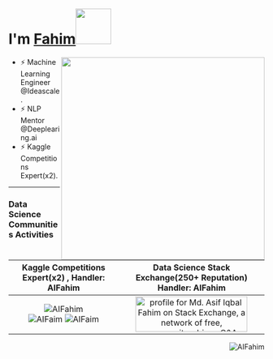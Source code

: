 # <!--Hey <img src="https://github.com/TheDudeThatCode/TheDudeThatCode/blob/master/Assets/wave.gif" width="39px">, -->I'm [Fahim](https://aifahim.github.io/)<img src="https://github.com/TheDudeThatCode/TheDudeThatCode/blob/master/Assets/Developer.gif" width="70px">

[<img align="right" width="400" src="https://github-readme-stats.vercel.app/api?username=AIFahim&show_icons=true&theme=radical"/>](https://github.com/AIFahim/)

 - ⚡ Machine Learning Engineer @Ideascale.
 - ⚡ NLP Mentor @Deeplearing.ai
 - ⚡ Kaggle Competitions Expert(x2).
  
   
<hr> 
 
### Data Science Communities Activities 

<!-- <a href="https://www.kaggle.com/aifahim"><img src="https://user-images.githubusercontent.com/33654834/106263129-2bfe7680-624e-11eb-9886-9b82089e6885.png"  alt="profile for Md. Asif Iqbal Fahim at Kaggle" title="profile for Md. Asif Iqbal Fahim at Kaggle, World Best Data Science community"></a> -->
 
Kaggle Competitions Expert(x2) , Handler: AIFahim          |  Data Science Stack Exchange(250+ Reputation)<br>Handler: AIFahim        
:-------------------------:|:------------------------:
![AIFahim](https://road-to-kaggle-grandmaster.vercel.app/api/simple/AIFahim) <br>  ![AIFaim](https://road-to-kaggle-grandmaster.vercel.app/api/badges/AIFahim/competition) ![AIFaim](https://road-to-kaggle-grandmaster.vercel.app/api/badges/AIFahim/discussion) | <a href="https://stackexchange.com/users/18447196/md-asif-iqbal-fahim"><img src="https://stackexchange.com/users/flair/18447196.png" width="220" height="70" alt="profile for Md. Asif Iqbal Fahim on Stack Exchange, a network of free, community-driven Q&amp;A sites" title="profile for Md. Asif Iqbal Fahim on Stack Exchange, a network of free, community-driven Q&amp;A sites" /></a>

 <p><img align='right' src="https://komarev.com/ghpvc/?username=AIFahim" alt="AIFahim" /> </p>
 
<!-- 
 |              | Own | Forked |
|:------------:|:---:|:------:|
| DataScience  | -kdfkjd -kdjfkljdlfk -djkfhdjkfh   |        |
                

|   Android    |     |        |
|    Websites  |     |        |
|   Telegram   |     |        |
|      IOT     |     |        |
|   Documents  |     |        |
|    Others    |     |        |
 
 
 
 <table>
<thead>
  <tr>
    <th></th>
    <th>Own</th>
    <th>Forked</th>
  </tr>
</thead>
<tbody>
  <tr>
    <td>DataScience </td>
    <td></td>
    <td></td>
  </tr>
  <tr>
    <td>Android </td>
    <td></td>
    <td></td>
  </tr>
  <tr>
    <td> Websites</td>
    <td></td>
    <td></td>
  </tr>
  <tr>
    <td>Telegram</td>
    <td></td>
    <td></td>
  </tr>
  <tr>
    <td>IOT</td>
    <td></td>
    <td></td>
  </tr>
  <tr>
    <td>Documents</td>
    <td></td>
    <td></td>
  </tr>
  <tr>
    <td>Others</td>
    <td></td>
    <td></td>
  </tr>
</tbody>
</table>
 
 
 
| One    | Two | Three | Four    | Five  | Six
|-|-|-|-|-|-|
| Span <td colspan=3>triple  <td colspan=2>double
 
 


 <!--

 #########################################################################################################################################################

### GitHub Stats <img src="https://komarev.com/ghpvc/?username=AIFahim" alt="AIFahim" /> :
   &nbsp; &nbsp; &nbsp; &nbsp; &nbsp; &nbsp; [![AIFahim GitHub stats](https://github-readme-stats.vercel.app/api?username=AIFahim&show_icons=true&theme=radical)](https://github.com/anuraghazra/github-readme-stats)
 
 <p align="left"> <img src="https://komarev.com/ghpvc/?username=AIFahim" alt="AIFahim" /> </p>
 
### Find me at Kaggle:
   &nbsp; &nbsp; &nbsp; &nbsp; &nbsp; &nbsp;  &nbsp; &nbsp; &nbsp; &nbsp; &nbsp; &nbsp;  [![Kaggle Profile for Asif Iqbal Fahim](https://img.shields.io/badge/kaggle-AIFahim)](https:dramsch.net/kaggle)
<!--  <a href="https://www.kaggle.com/aifahim"><img src="https://user-images.githubusercontent.com/33654834/106263129-2bfe7680-624e-11eb-9886-9b82089e6885.png" width="1000" height="300" alt="profile for Md. Asif Iqbal Fahim at Kaggle" title="profile for Md. Asif Iqbal Fahim at Kaggle, World Best Data Science community"></a> 

### Find me at Data Science StackExchange:
<p align="center">
<a href="https://stackexchange.com/users/18447196/md-asif-iqbal-fahim"><img src="https://stackexchange.com/users/flair/18447196.png" width="208" height="58" alt="profile for Md. Asif Iqbal Fahim on Stack Exchange, a network of free, community-driven Q&amp;A sites" title="profile for Md. Asif Iqbal Fahim on Stack Exchange, a network of free, community-driven Q&amp;A sites" /></a></p>





<!--

&nbsp; &nbsp; &nbsp; &nbsp; &nbsp; &nbsp;  &nbsp; &nbsp; &nbsp; &nbsp; &nbsp; &nbsp; &nbsp; &nbsp; &nbsp; &nbsp; &nbsp; &nbsp; &nbsp; &nbsp; 
![Github Stats By Md. Asif Iqbal Fahim](https://github-readme-stats.vercel.app/api?username=AIFahim&show_icons=true&title_color=fff&icon_color=79ff97&text_color=9f9f9f&bg_color=151515) 
[![Top Langs](https://github-readme-stats.vercel.app/api/top-langs/?username=AIFahim&layout=compact)](https://github.com/anuraghazra/github-readme-stats)


 [![willianrod's wakatime stats](https://github-readme-stats.vercel.app/api/wakatime?username=AIFahim)](https://github.com/anuraghazra/github-readme-stats)
 
**AIFahim/AIFahim** is a ✨ _special_ ✨ repository because its `README.md` (this file) appears on your GitHub profile.

Here are some ideas to get you started:

- 🔭 I’m currently working on ...
- 🌱 I’m currently learning ...
- 👯 I’m looking to collaborate on ...
- 🤔 I’m looking for help with ...
- 💬 Ask me about ...
- 📫 How to reach me: ...
- 😄 Pronouns: ...
- ⚡ Fun fact: ...

<a href="https://stackexchange.com/users/18447196/md-asif-iqbal-fahim"><img src="https://stackexchange.com/users/flair/18447196.png" width="1040" height="240" alt="profile for Md. Asif Iqbal Fahim on Stack Exchange, a network of free, community-driven Q&amp;A sites" title="profile for Md. Asif Iqbal Fahim on Stack Exchange, a network of free, community-driven Q&amp;A sites" /></a>

-->
